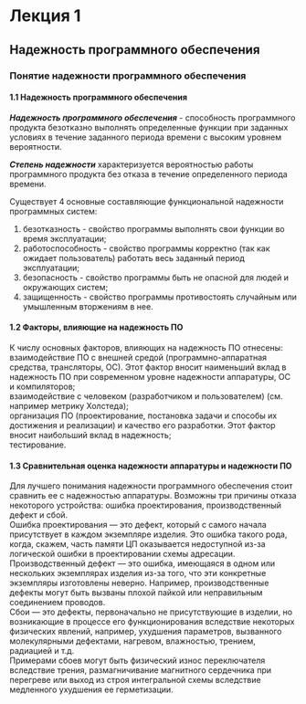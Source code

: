 # Лекция 1

## Надежность программного обеспечения  
### Понятие надежности программного обеспечения  

#### 1.1 Надежность программного обеспечения
***Надежность программного обеспечения*** - способность программного продукта безотказно выполнять определенные функции при заданных условиях в течение заданного периода времени с высоким уровнем вероятности.

***Степень надежности*** характеризуется вероятностью работы программного продукта без отказа в течение определенного периода времени.  

Существует 4 основные составляющие функциональной надежности программных систем:  
1. безотказность - свойство программы выполнять свои функции во время эксплуатации;
2. работоспособность - свойство программы корректно (так как ожидает пользователь) работать весь заданный период эксплуатации;
3. безопасность - свойство программы быть не опасной для людей и окружающих систем;
4. защищенность - свойство программы противостоять случайным или умышленным вторжениям в нее.

#### 1.2 Факторы, влияющие на надежность ПО  
К числу основных факторов, влияющих на надежность ПО отнесены:  
взаимодействие ПО с внешней средой (программно-аппаратная средства, трансляторы, ОС). Этот фактор вносит наименьший вклад в надежность ПО при современном уровне надежности аппаратуры, ОС и компиляторов;  
взаимодействие с человеком (разработчиком и пользователем) (см. например метрику Холстеда);  
организация ПО (проектирование, постановка задачи и способы их достижения и реализации) и качество его разработки. Этот фактор вносит наибольший вклад в надежность;  
тестирование.  

#### 1.3 Сравнительная оценка надежности аппаратуры и надежности ПО  
Для лучшего понимания надежности программного обеспечения стоит сравнить ее с надежностью аппаратуры. Возможны три причины отказа некоторого устройства: ошибка проектирования, производственный дефект и сбой.  
Ошибка проектирования — это дефект, который с самого начала присутствует в каждом экземпляре изделия. Это ошибка такого рода, когда, скажем, часть памяти ЦП оказывается недоступной из-за логической ошибки в проектировании схемы адресации.  
Производственный дефект — это ошибка, имеющаяся в одном или нескольких экземплярах изделия из-за того, что эти конкретные экземпляры изготовлены неверно. Например, производственные дефекты могут быть вызваны плохой пайкой или неправильным соединением проводов.  
Сбои — это дефекты, первоначально не присутствующие в изделии, но возникающие в процессе его функционирования вследствие некоторых физических явлений, например, ухудшения параметров, вызванного молекулярными дефектами, нагревом, влажностью, трением, радиацией и т.д.  
Примерами сбоев могут быть физический износ переключателя вследствие трения, размагничивание магнитного сердечника при перегреве или выход из строя интегральной схемы вследствие медленного ухудшения ее герметизации.